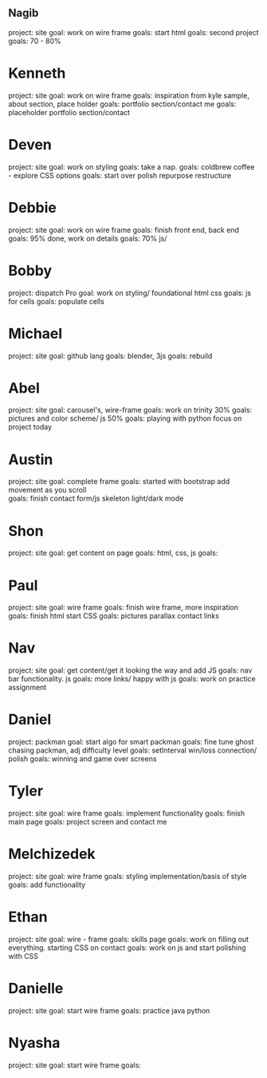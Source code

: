 

## Nagib
project: site
goal: work on wire frame
goals: start html
goals: second project
goals: 70 - 80% 

# Kenneth 
project: site
goal: work on wire frame
goals: inspiration from kyle sample, about section, place holder
goals: portfolio section/contact me
goals: placeholder portfolio section/contact

# Deven
project: site
goal: work on styling
goals: take a nap.
goals: coldbrew coffee - explore CSS options
goals: start over polish repurpose restructure

# Debbie
project: site
goal: work on wire frame
goals: finish front end, back end 
goals: 95% done, work on details
goals: 70% js/ 

# Bobby 
project: dispatch Pro
goal: work on styling/ foundational html css
goals: js for cells 
goals: populate cells 

# Michael
project: site
goal: github lang
goals: blender, 3js
goals: rebuild

# Abel 
project: site
goal: carousel's, wire-frame
goals: work on trinity 30%
goals: pictures and color scheme/ js 50%
goals: playing with python focus on project today

# Austin 
project: site
goal: complete frame
goals: started with bootstrap add movement as you scroll  
goals: finish contact form/js skeleton light/dark mode

# Shon
project: site
goal: get content on page
goals: html, css, js
goals: 

# Paul
project: site
goal: wire frame
goals: finish wire frame, more inspiration
goals: finish html start CSS
goals: pictures parallax contact links 

# Nav
project: site
goal: get content/get it looking the way and add JS
goals: nav bar functionality. js
goals: more links/ happy with js 
goals: work on practice assignment

# Daniel
project: packman 
goal: start algo for smart packman
goals: fine tune ghost chasing packman, adj difficulty level
goals: setInterval win/loss connection/ polish
goals: winning and game over screens 

# Tyler
project: site
goal: wire frame 
goals: implement functionality
goals: finish main page
goals: project screen and contact me

# Melchizedek
project: site
goal: wire frame
goals: styling implementation/basis of style
goals: add functionality

# Ethan
project: site
goal: wire - frame
goals: skills page
goals: work on filling out everything. starting CSS on contact
goals: work on js and start polishing with CSS

# Danielle 
project: site
goal: start wire frame
goals: practice java python 

# Nyasha
project: site
goal: start wire frame
goals: 